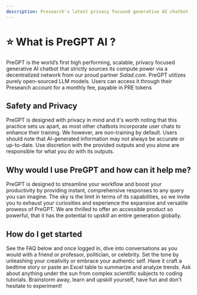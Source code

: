 ```yaml
---
description: Presearch's latest privacy focused generative AI chatbot
---
```


# ⭐ What is PreGPT AI ?

PreGPT is the world’s first high performing, scalable, privacy focused generative AI chatbot that strictly sources its compute power via a decentralized network from our proud partner _Salad.com_.  PreGPT utilizes purely open-sourced LLM models.  Users can access it through their Presearch account for a monthly fee, payable in PRE tokens

## Safety and Privacy

PreGPT is designed with privacy in mind and it's worth noting that this practice sets us apart, as most other chatbots incorporate user chats to enhance their training. We however, are non-training by default. Users should note that AI-generated information may not always be accurate or up-to-date. Use discretion with the provided outputs and you alone are responsible for what you do with its outputs.

## Why would I use PreGPT and how can it help me?

PreGPT is designed to streamline your workflow and boost your productivity by providing instant, comprehensive responses to any query you can imagine. The sky is the limit in terms of its capabilities, so we invite you to exhaust your curiosities and experience the expansive and versatile prowess of PreGPT. We are thrilled to offer an accessible product so powerful, that it has the potential to upskill an entire generation globally.

## How do I get started

See the FAQ below and once logged in, dive into conversations as you would with a friend or professor, politician, or celebrity. Set the tone by unleashing your creativity or embrace your authentic self. Have it craft a bedtime story or paste an Excel table to summarize and analyze trends. Ask about anything under the sun from complex scientific subjects to coding tutorials. Brainstorm away, learn and upskill yourself, have fun and don't hesitate to experiment!
